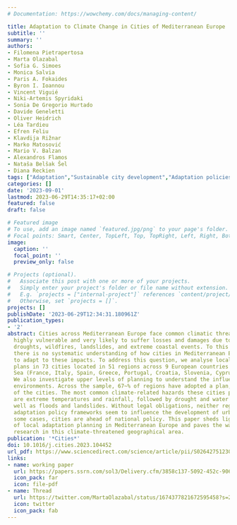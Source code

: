 ```yaml
---
# Documentation: https://wowchemy.com/docs/managing-content/

title: Adaptation to Climate Change in Cities of Mediterranean Europe
subtitle: ''
summary: ''
authors:
- Filomena Pietrapertosa
- Marta Olazabal
- Sofia G. Simoes
- Monica Salvia
- Paris A. Fokaides
- Byron I. Ioannou
- Vincent Viguié
- Niki-Artemis Spyridaki
- Sonia De Gregorio Hurtado
- Davide Geneletti
- Oliver Heidrich
- Léa Tardieu
- Efren Feliu
- Klavdija Rižnar
- Marko Matosović
- Mario V. Balzan
- Alexandros Flamos
- Nataša Belšak Šel
- Diana Reckien
tags: ["Adaptation","Sustainable city development","Adaptation policies"]
categories: []
date: '2023-09-01'
lastmod: 2023-06-29T14:35:17+02:00
featured: false
draft: false

# Featured image
# To use, add an image named `featured.jpg/png` to your page's folder.
# Focal points: Smart, Center, TopLeft, Top, TopRight, Left, Right, BottomLeft, Bottom, BottomRight.
image:
  caption: ''
  focal_point: ''
  preview_only: false

# Projects (optional).
#   Associate this post with one or more of your projects.
#   Simply enter your project's folder or file name without extension.
#   E.g. `projects = ["internal-project"]` references `content/project/deep-learning/index.md`.
#   Otherwise, set `projects = []`.
projects: []
publishDate: '2023-06-29T12:34:31.180961Z'
publication_types:
- '2'
abstract: Cities across Mediterranean Europe face common climatic threats. They are
  highly vulnerable and very likely to suffer losses and damages due to heat waves,
  droughts, wildfires, landslides, and extreme coastal events. To this date, however,
  there is no systematic understanding of how cities in Mediterranean Europe are preparing
  to adapt to these impacts. To address this question, we analyse local adaptation
  plans in 73 cities located in 51 regions across 9 European countries along the Mediterranean
  Sea (France, Italy, Spain, Greece, Portugal, Croatia, Slovenia, Cyprus and Malta).
  We also investigate upper levels of planning to understand the influence of policy
  environments. Across the sample, 67~% of regions have adopted a plan, but only 30~%
  of the cities. The most common climate-related hazards these cities prepare for
  are extreme temperatures and rainfall, followed by drought and water scarcity, as
  well as floods and landslides. Without legal obligations, neither regional nor national
  adaptation policy frameworks seem to influence the development of urban plans. In
  some cases, cities are ahead of national policy. This paper sheds light on the progress
  of local adaptation planning in Mediterranean Europe and paves the way for further
  research in this climate-threatened geographical area.
publication: '*Cities*'
doi: 10.1016/j.cities.2023.104452
url_pdf: https://www.sciencedirect.com/science/article/pii/S0264275123002640?dgcid=coauthor
links:
- name: working paper
  url: https://papers.ssrn.com/sol3/Delivery.cfm/3858c137-5092-452c-906d-250bff18734a-MECA.pdf?abstractid=4086321&mirid=1
  icon_pack: far
  icon: file-pdf
- name: Thread 
  url: https://twitter.com/MartaOlazabal/status/1674377821672595458?s=20
  icon: twitter
  icon_pack: fab
---
```

